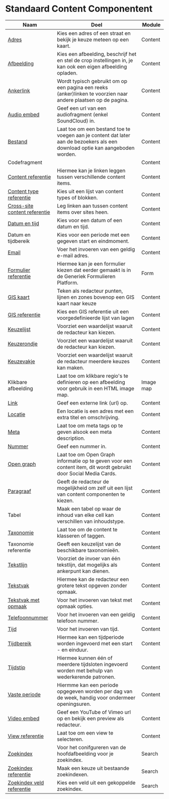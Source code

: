 # Standaard Content Componentent

| Naam                                                                                                          | Doel                                                                                                                          | Module    |
|---------------------------------------------------------------------------------------------------------------|-------------------------------------------------------------------------------------------------------------------------------|-----------|
| [Adres](/redactie/content/inrichten-cc-adres.md)                                                              | Kies een adres of een straat en bekijk je keuze meteen op een kaart.                                                          | Content   |
| [Afbeelding](/redactie/content/inrichten-cc-afbeelding.md)                                                    | Kies een afbeelding, beschrijf het en stel de crop instellingen in, je kan ook een eigen afbeelding opladen.                  | Content   |
| [Ankerlink](/redactie/content/inrichten-cc-ankerlink.md)                                                      | Wordt typisch gebruikt om op een pagina een reeks (anker)linken te voorzien naar andere plaatsen op de pagina.                | Content   |
| [Audio embed](/redactie/content/inrichten-cc-audio-embed.md)                                                  | Geef een url van een audiofragment (enkel SoundCloud) in.                                                                     | Content   |
| [Bestand](/redactie/content/inrichten-cc-bestand.md)                                                          | Laat toe om een bestand toe te voegen aan je content dat later aan de bezoekers als een download optie kan aangeboden worden. | Content   |
| Codefragment                                                                                                  |                                                                                                                               | Content   |
| [Content referentie](/redactie/content/inrichten-cc-content-ref.md)                                           | Hiermee kan je linken leggen tussen verschillende content items.                                                              | Content   |
| [Content type referentie](/redactie/content/inrichten-cc-content-type-ref.md)                                 | Kies uit een lijst van content types of blokken.                                                                              | Content   |
| [Cross-site content referentie](/redactie/content/inrichten-cc-cross-site-content-ref.md)                     | Leg linken aan tussen content items over sites heen.                                                                          | Content   |
| [Datum en tijd](/redactie/content/inrichten-cc-datum-en-tijd.md)                                              | Kies voor een datum of een datum en tijd.                                                                                     | Content   |
| Datum en tijdbereik                                                                                           | Kies voor een periode met een gegeven start en eindmoment.                                                                    | Content   |
| [Email](/redactie/content/inrichten-cc-email.md)                                                              | Voer het invoeren van een geldig e-mail adres.                                                                                | Content   |
| [Formulier referentie](/redactie/content/inrichten-cc-formulier-referentie.md)                                | Hiermee kan je een formulier kiezen dat eerder gemaakt is in de Generiek Formulieren Platform.                                | Form      |
| [GIS kaart](/redactie/content/inrichten-cc-gis-kaart.md)                                            | Teken  als redacteur punten, lijnen en zones bovenop een GIS kaart naar keuze                                                 | Content   |
| [GIS referentie](/redactie/content/inrichten-cc-gis-referentie.md)                                            | Kies een GIS referentie uit een voorgedefinieerde lijst van lagen                                                             | Content   |
| [Keuzelijst](redactie/content/inrichten-cc-keuzelijst.md)                                                     | Voorziet een waardelijst waaruit de redacteur kan kiezen.                                                                     | Content   |
| [Keuzerondje](redactie/content/inrichten-cc-keuzerondje.md)                                                   | Voorziet een waardelijst waaruit de redacteur kan kiezen.                                                                     | Content   |
| [Keuzevakje](redactie/content/inrichten-cc-keuzevakje.md)                                                     | Voorziet een waardelijst waaruit de redacteur meerdere keuzes kan maken.                                                      | Content   |
| Klikbare afbeelding                                                                                           | Laat toe om klikbare regio's te definieren op een afbeelding voor gebruik in een HTML image map.                              | Image map |
| [Link](redactie/content/inrichten-cc-link.md)                                                                 | Geef een externe link (url) op.                                                                                               | Content   |
| [Locatie](redactie/content/inrichten-cc-locatie.md)                                                           | Een locatie is een adres met een extra titel en omschrijving.                                                                 | Content   |
| [Meta](redactie/content/inrichten-cc-meta.md)                                                                 | Laat toe om meta tags op te geven alsook een meta description.                                                                | Content   |
| [Nummer](redactie/content/inrichten-cc-nummer.md)                                                             | Geef een nummer in.                                                                                                           | Content   |
| [Open graph](redactie/content/inrichten-cc-opengraph.md)                                                      | Laat toe om Open Graph informatie op te geven voor een content item, dit wordt gebruikt door Social Media Cards.              | Content   |
| [Paragraaf](redactie/content/inrichten-cc-paragraaf.md)                                                       | Geeft de redacteur de mogelijkheid om zelf uit een lijst van content componenten te kiezen.                                   | Content   |
| Tabel                                                                                                         | Maak een tabel op waar de inhoud van elke cell kan verschillen van inhoudstype.                                               | Content   |
| [Taxonomie](redactie/content/inrichten-cc-taxonomie.md)                                                       | Laat toe om de content te klasseren of taggen.                                                                                | Content   |
| Taxonomie referentie                                                                                          | Geeft een keuzelijst van de beschikbare taxonomieën.                                                                          | Content   |
| [Tekstlijn](redactie/content/inrichten-cc-tekstlijn.md)                                                       | Voorziet de invoer van één tekstlijn, dat mogelijks als ankerpunt kan dienen.                                                 | Content   |
| [Tekstvak](redactie/content/inrichten-cc-tekstvak.md)                                                         | Hiermee kan de redacteur een grotere tekst opgeven zonder opmaak.                                                             | Content   |
| [Tekstvak met opmaak](redactie/content/inrichten-cc-tekstvak-met-opmaak.md)                                   | Voor het invoeren van tekst met opmaak opties.                                                                                | Content   |
| [Telefoonnummer](redactie/content/inrichten-cc-telefoonnummer.md)                                             | Voor het invoeren van een geldig telefoon nummer.                                                                             | Content   |
| [Tijd](redactie/content/inrichten-cc-tijd.md)                                                                 | Voor het invoeren van tijd.                                                                                                   | Content   |
| [Tijdbereik](redactie/content/inrichten-cc-tijdbereik.md)                                                     | Hiermee kan een tijdperiode worden ingevoerd met een start - en einduur.                                                      | Content   |
| [Tijdstip](redactie/content/inrichten-cc-tijdstip.md)                                                         | Hiermee kunnen één of meerdere tijdsloten ingevoerd worden met behulp van wederkerende patronen.                              | Content   |
| [Vaste periode](redactie/content/inrichten-cc-vaste-periode.md)                                               | Hiermme kan een periode opgegeven worden per dag van de week, handig voor ondermeer openingsuren.                             | Content   |
| [Video embed](redactie/content/inrichten-cc-video-embed.md)                                                   | Geef een YouTube of Vimeo url op en bekijk een preview als redacteur.                                                         | Content   |
| [View referentie](redactie/content/inrichten-cc-view-referentie.md)                                           | Laat toe om een view te selecteren.                                                                                           | Content   |
| [Zoekindex](/redactie/content/inrichten-cc-zoekindex)                                 | Voor het conifgureren van de hoofdafbeelding voor je zoekindex.                                                               | Search    |
| [Zoekindex referentie](/redactie/content/inrichten-cc-zoekindex-referentie)           | Maak een keuze uit bestaande zoekindexen.                                                                                     | Search    |
| [Zoekindex veld referentie](/redactie/content/inrichten-cc-zoekindex-veld-referentie) | Kies een veld uit een gekoppelde zoekindex.                                                                                   | Search    |